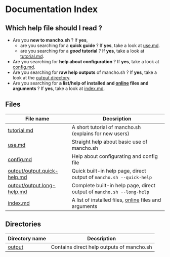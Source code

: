 # Documentation Index

## Which help file should I read ?

* Are you **new to mancho.sh** ? If **yes**,
  * are you searching for a **quick guide** ? If **yes**, take a look at [use.md](./use.md).
  * are you searching for a **_good_ tutorial** ? If **yes**, take a look at [tutorial.md](./tutorial.md).
* Are you searching for **help about configuration** ? If **yes**, take a look at [config.md](./config.md).
* Are you searching for **raw help outputs** of mancho.sh ? If **yes**, take a look at the [output directory](./output).
* Are you searching for **a list/help of installed and **[**online**](www.github.com/lapingenieur/mancho.sh)** files and arguments** ? If **yes**, take a look at [index.md](./index.md).

## Files

| File name                        | Decsription                                                           | 
|----------------------------------|-----------------------------------------------------------------------|
| [tutorial.md](./tutorial.md)     | A short tutorial of mancho.sh (explains for new users)                |
| [use.md](./use.md)               | Straight help about basic use of mancho.sh                            |
| [config.md](./config.md)         | Help about configurating and config file                              |
| [output/output.quick-help.md](./output/output.quick-help.md) | Quick built-in help page, direct output of `mancho.sh --quick-help`   |
| [output/output.long-help.md](./output/output.long-help.md)   | Complete built-in help page, direct output of `mancho.sh --long-help` |
| [index.md](./index.md)           | A list of installed files, [online](www.github.com/lapingenieur/mancho.sh) files and arguments    |

## Directories

| Directory name                   | Decsription                                                           | 
|----------------------------------|-----------------------------------------------------------------------|
| [output](./output/)              | Contains direct help outputs of mancho.sh                             |
